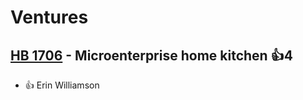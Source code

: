 # Ventures

## [HB 1706](/bill/2023-24/hb/1706/) - Microenterprise home kitchen 👍4  
* 👍 Erin Williamson